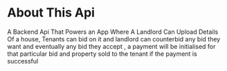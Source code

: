 # About This Api

A Backend Api That Powers an App Where A Landlord Can Upload Details Of a house, Tenants can bid on it and landlord can counterbid any bid they want and eventually any bid they accept , a payment will be initialised for that particular bid and property sold to the tenant if the payment is successful
